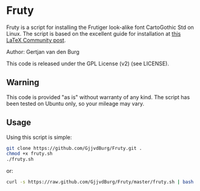 Fruty
=====

Fruty is a script for installing the Frutiger look-alike font CartoGothic Std on Linux. 
The script is based on the excellent guide for installation at [this LaTeX Community post](http://la-tex.dreamwidth.org/2648.html).

Author: Gertjan van den Burg

This code is released under the GPL License (v2) (see LICENSE).

Warning
-------
This code is provided "as is" without warranty of any kind. The script has been tested on Ubuntu only, so your mileage may vary. 

Usage
-----
Using this script is simple:
```bash
git clone https://github.com/GjjvdBurg/Fruty.git . 
chmod +x fruty.sh
./fruty.sh
```

or:
```bash
curl -s https://raw.github.com/GjjvdBurg/Fruty/master/fruty.sh | bash
```
